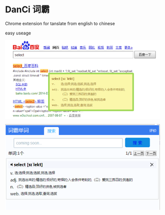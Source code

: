 DanCi 词霸
==========================
Chrome extension for tanslate from english to chinese

easy useage

![tip](_static\tip.png)

![tip](_static\popup.png)
